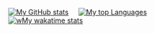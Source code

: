 [![My GitHub stats](https://github-readme-stats.vercel.app/api?username=ConfusedRobo&show_icons=true&theme=dark)](https://github.com/ConfusedRobo/github-readme-stats)&nbsp;
&nbsp;&nbsp;&nbsp;[![My top Languages](https://github-readme-stats.vercel.app/api/top-langs/?username=ConfusedRobo&show_icons=true&theme=dark)](https://github.com/ConfusedRobo/github-readme-stats)
<br/>
[![wMy wakatime stats](https://github-readme-stats.vercel.app/api/wakatime?username=ConfusedRobo&show_icons=true&theme=dark)](https://github.com/ConfusedRobo/github-readme-stats)
